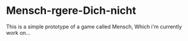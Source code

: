 # Mensch-rgere-Dich-nicht
This is a simple prototype of a game called Mensch, Which i'm currently work on...
